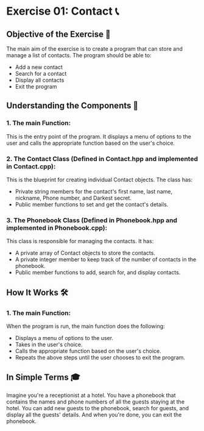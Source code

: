 # Exercise 01: Contact 📞
## Objective of the Exercise 🎯
The main aim of the exercise is to create a program that can store and manage a list of contacts. The program should be able to:
- Add a new contact
- Search for a contact
- Display all contacts
- Exit the program

## Understanding the Components 🧩
### 1. The main Function:
This is the entry point of the program. It displays a menu of options to the user and calls the appropriate function based on the user's choice.

### 2. The Contact Class (Defined in Contact.hpp and implemented in Contact.cpp):
This is the blueprint for creating individual Contact objects. The class has:
- Private string members for the contact's first name, last name, nickname, Phone number, and Darkest secret.
- Public member functions to set and get the contact's details.

### 3. The Phonebook Class (Defined in Phonebook.hpp and implemented in Phonebook.cpp):
This class is responsible for managing the contacts. It has:
- A private array of Contact objects to store the contacts.
- A private integer member to keep track of the number of contacts in the phonebook.
- Public member functions to add, search for, and display contacts.

## How It Works 🛠️
### 1. The main Function:
When the program is run, the main function does the following:
- Displays a menu of options to the user.
- Takes in the user's choice.
- Calls the appropriate function based on the user's choice.
- Repeats the above steps until the user chooses to exit the program.

## In Simple Terms 🎓
Imagine you're a receptionist at a hotel. You have a phonebook that contains the names and phone numbers of all the guests staying at the hotel. You can add new guests to the phonebook, search for guests, and display all the guests' details. And when you're done, you can exit the phonebook.
